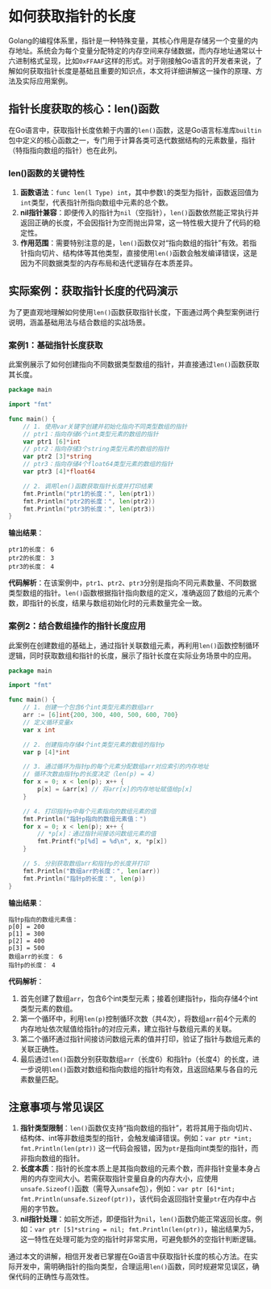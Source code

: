 # 如何获取指针的长度
Golang的编程体系里，指针是一种特殊变量，其核心作用是存储另一个变量的内存地址。系统会为每个变量分配特定的内存空间来存储数据，而内存地址通常以十六进制格式呈现，比如`0xFFAAF`这样的形式。对于刚接触Go语言的开发者来说，了解如何获取指针长度是基础且重要的知识点，本文将详细讲解这一操作的原理、方法及实际应用案例。

## 指针长度获取的核心：len()函数
在Go语言中，获取指针长度依赖于内置的`len()`函数，这是Go语言标准库`builtin`包中定义的核心函数之一，专门用于计算各类可迭代数据结构的元素数量，指针（特指指向数组的指针）也在此列。

### len()函数的关键特性
1. **函数语法**：`func len(l Type) int`，其中参数`l`的类型为指针，函数返回值为`int`类型，代表指针所指向数组中元素的总个数。
2. **nil指针兼容**：即便传入的指针为`nil`（空指针），`len()`函数依然能正常执行并返回正确的长度，不会因指针为空而抛出异常，这一特性极大提升了代码的稳定性。
3. **作用范围**：需要特别注意的是，`len()`函数仅对“指向数组的指针”有效。若指针指向切片、结构体等其他类型，直接使用`len()`函数会触发编译错误，这是因为不同数据类型的内存布局和迭代逻辑存在本质差异。

## 实际案例：获取指针长度的代码演示
为了更直观地理解如何使用`len()`函数获取指针长度，下面通过两个典型案例进行说明，涵盖基础用法与结合数组的实战场景。

### 案例1：基础指针长度获取
此案例展示了如何创建指向不同数据类型数组的指针，并直接通过`len()`函数获取其长度。

```go
package main

import "fmt"

func main() {
    // 1. 使用var关键字创建并初始化指向不同类型数组的指针
    // ptr1：指向存储6个int类型元素的数组的指针
    var ptr1 [6]*int
    // ptr2：指向存储3个string类型元素的数组的指针
    var ptr2 [3]*string
    // ptr3：指向存储4个float64类型元素的数组的指针
    var ptr3 [4]*float64

    // 2. 调用len()函数获取指针长度并打印结果
    fmt.Println("ptr1的长度：", len(ptr1))
    fmt.Println("ptr2的长度：", len(ptr2))
    fmt.Println("ptr3的长度：", len(ptr3))
}
```

**输出结果**：
```
ptr1的长度： 6
ptr2的长度： 3
ptr3的长度： 4
```

**代码解析**：在该案例中，`ptr1`、`ptr2`、`ptr3`分别是指向不同元素数量、不同数据类型数组的指针。`len()`函数根据指针指向数组的定义，准确返回了数组的元素个数，即指针的长度，结果与数组初始化时的元素数量完全一致。

### 案例2：结合数组操作的指针长度应用
此案例在创建数组的基础上，通过指针关联数组元素，再利用`len()`函数控制循环逻辑，同时获取数组和指针的长度，展示了指针长度在实际业务场景中的应用。

```go
package main

import "fmt"

func main() {
    // 1. 创建一个包含6个int类型元素的数组arr
    arr := [6]int{200, 300, 400, 500, 600, 700}
    // 定义循环变量x
    var x int

    // 2. 创建指向存储4个int类型元素的数组的指针p
    var p [4]*int

    // 3. 通过循环为指针p的每个元素分配数组arr对应索引的内存地址
    // 循环次数由指针p的长度决定（len(p) = 4）
    for x = 0; x < len(p); x++ {
        p[x] = &arr[x] // 将arr[x]的内存地址赋值给p[x]
    }

    // 4. 打印指针p中每个元素指向的数组元素的值
    fmt.Println("指针p指向的数组元素值：")
    for x = 0; x < len(p); x++ {
        // *p[x]：通过指针间接访问数组元素的值
        fmt.Printf("p[%d] = %d\n", x, *p[x])
    }

    // 5. 分别获取数组arr和指针p的长度并打印
    fmt.Println("数组arr的长度：", len(arr))
    fmt.Println("指针p的长度：", len(p))
}
```

**输出结果**：
```
指针p指向的数组元素值：
p[0] = 200
p[1] = 300
p[2] = 400
p[3] = 500
数组arr的长度： 6
指针p的长度： 4
```

**代码解析**：
1. 首先创建了数组`arr`，包含6个int类型元素；接着创建指针`p`，指向存储4个int类型元素的数组。
2. 第一个循环中，利用`len(p)`控制循环次数（共4次），将数组`arr`前4个元素的内存地址依次赋值给指针`p`的对应元素，建立指针与数组元素的关联。
3. 第二个循环通过指针间接访问数组元素的值并打印，验证了指针与数组元素的关联正确性。
4. 最后通过`len()`函数分别获取数组`arr`（长度6）和指针`p`（长度4）的长度，进一步说明`len()`函数对数组和指向数组的指针均有效，且返回结果与各自的元素数量匹配。

## 注意事项与常见误区
1. **指针类型限制**：`len()`函数仅支持“指向数组的指针”，若将其用于指向切片、结构体、int等非数组类型的指针，会触发编译错误。例如：`var ptr *int; fmt.Println(len(ptr))` 这一代码会报错，因为`ptr`是指向int类型的指针，而非指向数组的指针。
2. **长度本质**：指针的长度本质上是其指向数组的元素个数，而非指针变量本身占用的内存空间大小。若需获取指针变量自身的内存大小，应使用`unsafe.Sizeof()`函数（需导入`unsafe`包），例如：`var ptr [6]*int; fmt.Println(unsafe.Sizeof(ptr))`，该代码会返回指针变量`ptr`在内存中占用的字节数。
3. **nil指针处理**：如前文所述，即便指针为`nil`，`len()`函数仍能正常返回长度。例如：`var ptr [5]*string = nil; fmt.Println(len(ptr))`，输出结果为5，这一特性在处理可能为空的指针时非常实用，可避免额外的空指针判断逻辑。

通过本文的讲解，相信开发者已掌握在Go语言中获取指针长度的核心方法。在实际开发中，需明确指针的指向类型，合理运用`len()`函数，同时规避常见误区，确保代码的正确性与高效性。